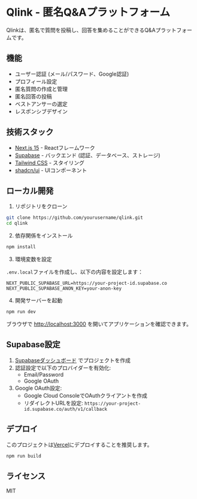 # Qlink - 匿名Q&Aプラットフォーム

Qlinkは、匿名で質問を投稿し、回答を集めることができるQ&Aプラットフォームです。

## 機能

- ユーザー認証 (メール/パスワード、Google認証)
- プロフィール設定
- 匿名質問の作成と管理
- 匿名回答の投稿
- ベストアンサーの選定
- レスポンシブデザイン

## 技術スタック

- [Next.js 15](https://nextjs.org/) - Reactフレームワーク
- [Supabase](https://supabase.com/) - バックエンド (認証、データベース、ストレージ)
- [Tailwind CSS](https://tailwindcss.com/) - スタイリング
- [shadcn/ui](https://ui.shadcn.com/) - UIコンポーネント

## ローカル開発

1. リポジトリをクローン

```bash
git clone https://github.com/yourusername/qlink.git
cd qlink
```

2. 依存関係をインストール

```bash
npm install
```

3. 環境変数を設定

`.env.local`ファイルを作成し、以下の内容を設定します：

```
NEXT_PUBLIC_SUPABASE_URL=https://your-project-id.supabase.co
NEXT_PUBLIC_SUPABASE_ANON_KEY=your-anon-key
```

4. 開発サーバーを起動

```bash
npm run dev
```

ブラウザで [http://localhost:3000](http://localhost:3000) を開いてアプリケーションを確認できます。

## Supabase設定

1. [Supabaseダッシュボード](https://app.supabase.com/) でプロジェクトを作成
2. 認証設定で以下のプロバイダーを有効化:
   - Email/Password
   - Google OAuth
3. Google OAuth設定:
   - Google Cloud ConsoleでOAuthクライアントを作成
   - リダイレクトURLを設定: `https://your-project-id.supabase.co/auth/v1/callback`

## デプロイ

このプロジェクトは[Vercel](https://vercel.com/)にデプロイすることを推奨します。

```bash
npm run build
```

## ライセンス

MIT
